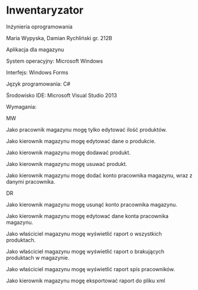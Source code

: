 Inwentaryzator
==========
Inżynieria oprogramowania

Maria Wypyska, Damian Rychliński gr. 212B

Aplikacja dla magazynu

System operacyjny: Microsoft Windows

Interfejs: Windows Forms

Język programowania: C#

Środowisko IDE: Microsoft Visual Studio 2013

Wymagania:

MW

Jako pracownik magazynu mogę tylko edytować ilość produktów.

Jako kierownik magazynu mogę edytować dane o produkcie.

Jako kierownik magazynu mogę dodawać produkt.

Jako kierownik magazynu mogę usuwać produkt. 

Jako kierownik magazynu mogę dodać konto pracownika magazynu, wraz z danymi pracownika.

DR

Jako kierownik magazynu mogę usunąć konto pracownika magazynu.

Jako kierownik magazynu mogę edytować dane konta pracownika magazynu.

Jako właściciel magazynu mogę wyświetlić raport o wszystkich produktach.

Jako właściciel magazynu mogę wyświetlić raport o brakujących produktach w magazynie.

Jako właściciel magazynu mogę wyświetlić raport spis pracowników.

Jako kierownik magazynu mogę eksportować raport do pliku xml 


